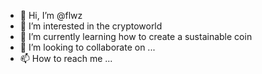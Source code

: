 - 👋 Hi, I’m @flwz
- 👀 I’m interested in the cryptoworld
- 🌱 I’m currently learning how to create a sustainable coin 
- 💞️ I’m looking to collaborate on ...
- 📫 How to reach me ...

<!---
flwz/flwz is a ✨ special ✨ repository because its `README.md` (this file) appears on your GitHub profile.
You can click the Preview link to take a look at your changes.
--->
